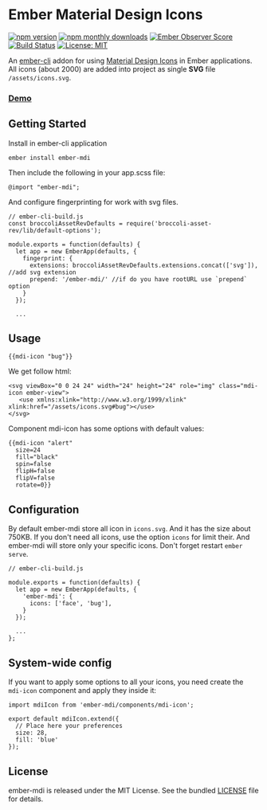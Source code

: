 # Ember Material Design Icons

[![npm version](https://badge.fury.io/js/ember-mdi.svg)](https://www.npmjs.com/package/ember-mdi)
[![npm monthly downloads](https://img.shields.io/npm/dm/ember-mdi.svg)](https://www.npmjs.com/package/ember-mdi)
[![Ember Observer Score](https://emberobserver.com/badges/ember-mdi.svg)](https://emberobserver.com/addons/ember-mdi)
[![Build Status](https://travis-ci.org/kaermorchen/ember-mdi.svg?branch=master)](https://travis-ci.org/kaermorchen/ember-mdi)
[![License: MIT](https://img.shields.io/badge/License-MIT-blue.svg)](https://opensource.org/licenses/MIT)

An [ember-cli](http://www.ember-cli.com) addon for using [Material Design Icons](https://materialdesignicons.com/) in Ember applications. All icons (about 2000) are added into project as single **SVG** file `/assets/icons.svg`.

### [Demo](https://kaermorchen.github.io/ember-mdi/)

## Getting Started

Install in ember-cli application

```
ember install ember-mdi
```

Then include the following in your app.scss file:

```
@import "ember-mdi";
```

And configure fingerprinting for work with svg files.

```
// ember-cli-build.js
const broccoliAssetRevDefaults = require('broccoli-asset-rev/lib/default-options');

module.exports = function(defaults) {
  let app = new EmberApp(defaults, {
    fingerprint: {
      extensions: broccoliAssetRevDefaults.extensions.concat(['svg']), //add svg extension
      prepend: '/ember-mdi/' //if do you have rootURL use `prepend` option
    }
  });
  
  ...
```

## Usage

```
{{mdi-icon "bug"}}
```

We get follow html:

```
<svg viewBox="0 0 24 24" width="24" height="24" role="img" class="mdi-icon ember-view">
   <use xmlns:xlink="http://www.w3.org/1999/xlink" xlink:href="/assets/icons.svg#bug"></use>
</svg>
```

Component mdi-icon has some options with default values: 

```
{{mdi-icon "alert" 
  size=24
  fill="black"
  spin=false 
  flipH=false 
  flipV=false 
  rotate=0}}
```

## Configuration
By default ember-mdi store all icon in `icons.svg`. And it has the size about 750KB. If you don't need all icons, use the option `icons` for limit their. And ember-mdi will store only your specific icons. Don't forget restart `ember serve`.

```
// ember-cli-build.js

module.exports = function(defaults) {
  let app = new EmberApp(defaults, {
    'ember-mdi': {
      icons: ['face', 'bug'],
    }
  });

  ...
};
```

## System-wide config
If you want to apply some options to all your icons, you need create the `mdi-icon` component and apply they inside it:

```
import mdiIcon from 'ember-mdi/components/mdi-icon';

export default mdiIcon.extend({
  // Place here your preferences
  size: 28,
  fill: 'blue'
});
```

## License
ember-mdi is released under the MIT License. See the bundled [LICENSE](LICENSE.md) file for details.
